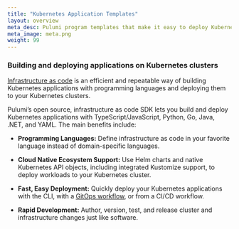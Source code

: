 ```yaml
---
title: "Kubernetes Application Templates"
layout: overview
meta_desc: Pulumi program templates that make it easy to deploy Kubernetes applications on Kubernetes clusters.
meta_image: meta.png
weight: 99
---
```


### Building and deploying applications on Kubernetes clusters

[Infrastructure as code](/what-is/what-is-infrastructure-as-code/) is an efficient and repeatable way of building Kubernetes applications with programming languages and deploying them to your Kubernetes clusters.

Pulumi’s open source, infrastructure as code SDK lets you build and deploy Kubernetes applications with TypeScript/JavaScript, Python, Go, Java, .NET, and YAML. The main benefits include:

* **Programming Languages:** Define infrastructure as code in your favorite language instead of domain-specific languages.

* **Cloud Native Ecosystem Support:** Use Helm charts and native Kubernetes API objects, including integrated Kustomize support, to deploy workloads to your Kubernetes cluster.

* **Fast, Easy Deployment:** Quickly deploy your Kubernetes applications with the CLI, with a [GitOps workflow](/docs/guides/continuous-delivery/pulumi-kubernetes-operator/), or from a CI/CD workflow.

* **Rapid Development:** Author, version, test, and release cluster and infrastructure changes just like software.
